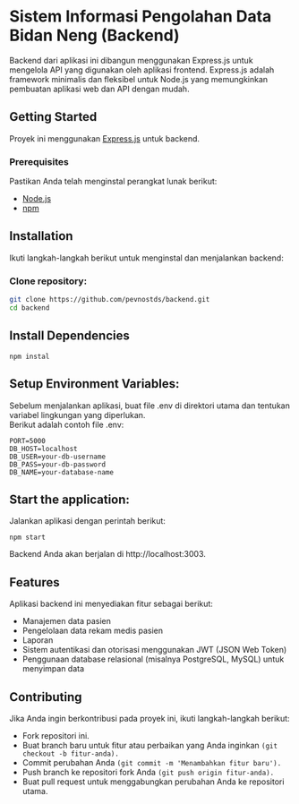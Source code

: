 # Sistem Informasi Pengolahan Data Bidan Neng (Backend)
Backend dari aplikasi ini dibangun menggunakan Express.js untuk mengelola API yang digunakan oleh aplikasi frontend. Express.js adalah framework minimalis dan fleksibel untuk Node.js yang memungkinkan pembuatan aplikasi web dan API dengan mudah.

## Getting Started
Proyek ini menggunakan [Express.js](https://expressjs.com/) untuk backend.

### Prerequisites
Pastikan Anda telah menginstal perangkat lunak berikut:
- [Node.js](https://nodejs.org/)
- [npm](https://www.npmjs.com/)

## Installation

Ikuti langkah-langkah berikut untuk menginstal dan menjalankan backend:

### Clone repository:
```bash
git clone https://github.com/pevnostds/backend.git
cd backend
```

## Install Dependencies  
```
npm instal
```
## Setup Environment Variables:  
Sebelum menjalankan aplikasi, buat file .env di direktori utama dan tentukan variabel lingkungan yang diperlukan.  
Berikut adalah contoh file .env:  
```
PORT=5000
DB_HOST=localhost
DB_USER=your-db-username
DB_PASS=your-db-password
DB_NAME=your-database-name
```
## Start the application:  
Jalankan aplikasi dengan perintah berikut:  
```
npm start
```
Backend Anda akan berjalan di http://localhost:3003.  

## Features
Aplikasi backend ini menyediakan fitur sebagai berikut:  
- Manajemen data pasien
- Pengelolaan data rekam medis pasien
- Laporan
- Sistem autentikasi dan otorisasi menggunakan JWT (JSON Web Token)
- Penggunaan database relasional (misalnya PostgreSQL, MySQL) untuk menyimpan data

## Contributing
Jika Anda ingin berkontribusi pada proyek ini, ikuti langkah-langkah berikut:  
- Fork repositori ini.
- Buat branch baru untuk fitur atau perbaikan yang Anda inginkan ``` (git checkout -b fitur-anda).  ```
- Commit perubahan Anda ``` (git commit -m 'Menambahkan fitur baru').  ```
- Push branch ke repositori fork Anda ``` (git push origin fitur-anda).  ```
- Buat pull request untuk menggabungkan perubahan Anda ke repositori utama.


